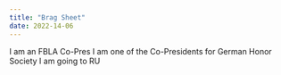 ```yaml
---
title: "Brag Sheet"
date: 2022-14-06
---
```


I am an FBLA Co-Pres
I am one of the Co-Presidents for German Honor Society 
I am going to RU

